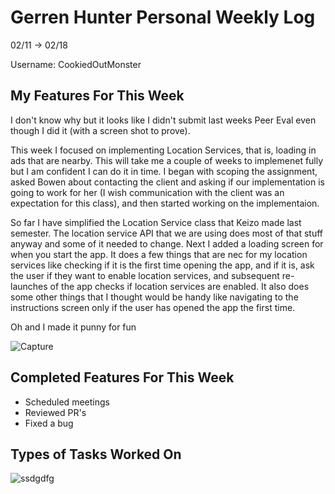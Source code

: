 # Gerren Hunter Personal Weekly Log

02/11 -> 02/18

Username: CookiedOutMonster

## My Features For This Week

I don't know why but it looks like I didn't submit last weeks Peer Eval even though I did it (with a screen shot to prove). 

This week I focused on implementing Location Services, that is, loading in ads that are nearby. This will take me a couple of weeks to implemenet fully but I am confident I can do it in time. I began with scoping the assignment, asked Bowen about contacting the client and asking if our implementation is going to work for her (I wish communication with the client was an expectation for this class), and then started working on the implementaion. 

So far I have simplified the Location Service class that Keizo made last semester. The location service API that we are using does most of that stuff anyway and some of it needed to change. Next I added a loading screen for when you start the app. It does a few things that are nec for my location services like checking if it is the first time opening the app, and if it is, ask the user if they want to enable location services, and subsequent re-launches of the app checks if location services are enabled. It also does some other things that I thought would be handy like navigating to the instructions screen only if the user has opened the app the first time. 

Oh and I made it punny for fun 

![Capture](https://github.com/COSC-499-W2023/year-long-project-team-21/assets/44909431/bdba9796-1f1d-48de-82e1-281bcb8ac604)

## Completed Features For This Week

- Scheduled meetings
- Reviewed PR's
- Fixed a bug 



## Types of Tasks Worked On

![ssdgdfg](https://github.com/COSC-499-W2023/year-long-project-team-21/assets/44909431/cb468c20-3ff0-4330-b86f-246f077b1b19)






